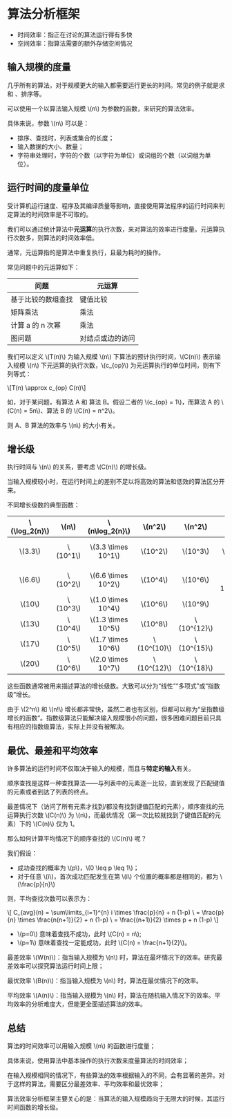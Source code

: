 # 算法分析框架

- 时间效率：指正在讨论的算法运行得有多快
- 空间效率：指算法需要的额外存储空间情况

## 输入规模的度量

几乎所有的算法，对于规模更大的输入都需要运行更长的时间。常见的例子就是求和
、排序等。

可以使用一个以算法输入规模 \\(n\\) 为参数的函数，来研究的算法效率。

具体来说，参数 \\(n\\) 可以是：

- 排序、查找时，列表或集合的长度；
- 输入数据的大小、数量；
- 字符串处理时，字符的个数（以字符为单位）或词组的个数（以词组为单位）。

## 运行时间的度量单位

受计算机运行速度、程序及其编译质量等影响，直接使用算法程序的运行时间来判定算法的时间效率是不可取的。

我们可以通过统计算法中**元运算**的执行次数，来对算法的效率进行度量。元运算执行次数多，则算法的时间效率低。

通常，元运算指的是算法中重复执行，且最为耗时的操作。

常见问题中的元运算如下：

|问题|元运算|
|---|---|
|基于比较的数组查找|键值比较|
|矩阵乘法|乘法|
|计算 a 的 n 次幂|乘法|
|图问题|对结点或边的访问|

我们可以定义 \\(T(n)\\) 为输入规模 \\(n\\) 下算法的预计执行时间，\\(C(n)\\) 表示输入规模 \\(n\\) 下元运算的执行次数，\\(c\_{op}\\) 为元运算执行的单位时间，则有下列等式：

\\[T(n) \\approx c\_{op} C(n)\\]

如，对于某问题，有算法 A 和 算法 B。假设二者的 \\(c\_{op} = 1\\)，而算法  A 的 \\(C(n) = 5n\\)、算法 B 的 \\(C(n) = n^2\\)。

则 A、B 算法的效率与 \\(n\\) 的大小有关。

## 增长级

执行时间与 \\(n\\) 的关系，要考虑 \\(C(n)\\) 的增长级。

当输入规模较小时，在运行时间上的差别不足以将高效的算法和低效的算法区分开来。

不同增长级数的典型函数：

| \\(\\log_2{n}\\) |   \\(n\\)  |   \\(n\\log_2{n}\\)   |   \\(n^2\\)   |  \\(n^2\\)    | \\(2^n\\) | \\(n!\\)  |
| :--------------: | :--------: | :-------------------: | :-----------: | :-----------: | :-------: | :-------: |
| \\(3.3\\)        | \\(10^1\\) | \\(3.3 \\times 10^1\\) | \\(10^2\\)    | \\(10^3\\)    | \\(10^3\\)              | \\(3.6 \\times 10^6\\)     |
| \\(6.6\\)        | \\(10^2\\) | \\(6.6 \\times 10^2\\) | \\(10^4\\)    | \\(10^6\\)    | \\(1.3 \\times 10^{30}\\)| \\(9.3 \\times 10^{157}\\) |
| \\(10\\)         | \\(10^3\\) | \\(1.0 \\times 10^4\\) | \\(10^6\\)    | \\(10^9\\)    |  |  |
| \\(13\\)         | \\(10^4\\) | \\(1.3 \\times 10^5\\) | \\(10^8\\)    | \\(10^{12}\\) |  |  |
| \\(17\\)         | \\(10^5\\) | \\(1.7 \\times 10^6\\) | \\(10^{10}\\) | \\(10^{15}\\) |  |  |
| \\(20\\)         | \\(10^6\\) | \\(2.0 \\times 10^7\\) | \\(10^{12}\\) | \\(10^{18}\\) |  |  |

这些函数通常被用来描述算法的增长级数。大致可以分为“线性”“多项式”或“指数级”增长。

由于 \\(2^n\\) 和 \\(n!\\) 增长都非常快，虽然二者也有区别，但都可以称为“呈指数级增长的函数”。指数级算法只能解决输入规模很小的问题，很多困难问题目前只具有相应的指数级算法，实际上并没有被解决。

## 最优、最差和平均效率

许多算法的运行时间不仅取决于输入的规模，而且与**特定的输入**有关。

顺序查找是这样一种查找算法——与列表中的元素逐一比较，直到发现了匹配键值的元素或者到达了列表的终点。

最差情况下（访问了所有元素才找到/都没有找到键值匹配的元素），顺序查找的元运算执行次数 \\(C(n)\\) 为 \\(n\\)，而最优情况（第一次比较就找到了键值匹配的元素）下的 \\(C(n)\\) 仅为 1。

那么如何计算平均情况下的顺序查找的 \\(C(n)\\) 呢？

我们假设：

- 成功查找的概率为 \\(p\\)，\\(0 \\leq p \\leq 1\\)；
- 对于任意 \\(i\\)，首次成功匹配发生在第 \\(i\\) 个位置的概率都是相同的，都为 \\(\\frac{p}{n}\\)

则，平均查找次数可以表示为：

\\[
C\_{avg}(n) 
= \\sum\\limits\_{i=1}^{n} i \\times \\frac{p}{n} + n (1-p) \\
= \\frac{p}{n} \\times \\frac{n(n+1)}{2} + n (1-p) \\
= \\frac{(n+1)}{2} \\times p + n (1-p)
\\]

- \\(p=0\\) 意味着查找不成功，此时 \\(C(n) = n\\);
- \\(p=1\\) 意味着查找一定能成功，此时 \\(C(n) = \\frac{n+1}{2}\\)。

最差效率 \\(W(n)\\)：指当输入规模为 \\(n\\) 时，算法在最坏情况下的效率。研究最差效率可以探究算法运行时间上限；

最优效率 \\(B(n)\\)：指当输入规模为 \\(n\\) 时，算法在最优情况下的效率。

平均效率 \\(A(n)\\)：指当输入规模为 \\(n\\) 时，算法在随机输入情况下的效率。平均效率的分析难度大，但能更全面描述算法的效率。

## 总结

算法的时间效率可以用输入规模 \\(n\\) 的函数进行度量；

具体来说，使用算法中基本操作的执行次数来度量算法的时间效率；

在输入规模相同的情况下，有些算法的效率根据输入的不同，会有显著的差异。对于这样的算法，需要区分最差效率、平均效率和最优效率；

算法效率分析框架主要关心的是：当算法的输入规模趋向于无限大的时候，其运行时间函数的增长级。
